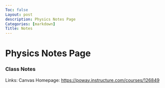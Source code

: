 ```yaml
---
Toc: false
Layout: post
description: Physics Notes Page
Categories: [markdown]
Title: Notes
---
```

# Physics Notes Page 
### Class Notes

Links: 
Canvas Homepage: https://poway.instructure.com/courses/126849
